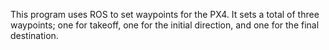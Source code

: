 This program uses ROS to set waypoints for the PX4.  It sets a total of three waypoints;  one for takeoff, one for the initial direction, and one for the final destination.
